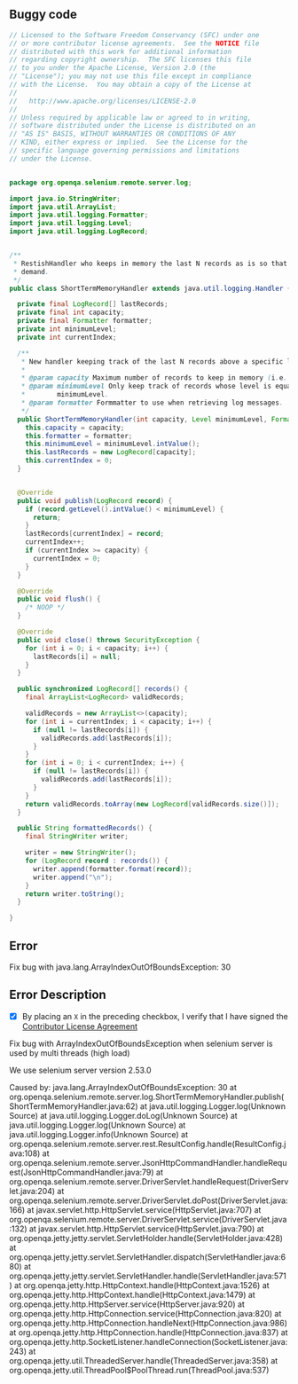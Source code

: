 ## Buggy code
```java
// Licensed to the Software Freedom Conservancy (SFC) under one
// or more contributor license agreements.  See the NOTICE file
// distributed with this work for additional information
// regarding copyright ownership.  The SFC licenses this file
// to you under the Apache License, Version 2.0 (the
// "License"); you may not use this file except in compliance
// with the License.  You may obtain a copy of the License at
//
//   http://www.apache.org/licenses/LICENSE-2.0
//
// Unless required by applicable law or agreed to in writing,
// software distributed under the License is distributed on an
// "AS IS" BASIS, WITHOUT WARRANTIES OR CONDITIONS OF ANY
// KIND, either express or implied.  See the License for the
// specific language governing permissions and limitations
// under the License.


package org.openqa.selenium.remote.server.log;

import java.io.StringWriter;
import java.util.ArrayList;
import java.util.logging.Formatter;
import java.util.logging.Level;
import java.util.logging.LogRecord;


/**
 * RestishHandler who keeps in memory the last N records as is so that then can be retrieved "as is" on
 * demand.
 */
public class ShortTermMemoryHandler extends java.util.logging.Handler {

  private final LogRecord[] lastRecords;
  private final int capacity;
  private final Formatter formatter;
  private int minimumLevel;
  private int currentIndex;

  /**
   * New handler keeping track of the last N records above a specific log level.
   *
   * @param capacity Maximum number of records to keep in memory (i.e. N).
   * @param minimumLevel Only keep track of records whose level is equal or greater than
   *        minimumLevel.
   * @param formatter Formmatter to use when retrieving log messages.
   */
  public ShortTermMemoryHandler(int capacity, Level minimumLevel, Formatter formatter) {
    this.capacity = capacity;
    this.formatter = formatter;
    this.minimumLevel = minimumLevel.intValue();
    this.lastRecords = new LogRecord[capacity];
    this.currentIndex = 0;
  }


  @Override
  public void publish(LogRecord record) {
    if (record.getLevel().intValue() < minimumLevel) {
      return;
    }
    lastRecords[currentIndex] = record;
    currentIndex++;
    if (currentIndex >= capacity) {
      currentIndex = 0;
    }
  }

  @Override
  public void flush() {
    /* NOOP */
  }

  @Override
  public void close() throws SecurityException {
    for (int i = 0; i < capacity; i++) {
      lastRecords[i] = null;
    }
  }

  public synchronized LogRecord[] records() {
    final ArrayList<LogRecord> validRecords;

    validRecords = new ArrayList<>(capacity);
    for (int i = currentIndex; i < capacity; i++) {
      if (null != lastRecords[i]) {
        validRecords.add(lastRecords[i]);
      }
    }
    for (int i = 0; i < currentIndex; i++) {
      if (null != lastRecords[i]) {
        validRecords.add(lastRecords[i]);
      }
    }
    return validRecords.toArray(new LogRecord[validRecords.size()]);
  }

  public String formattedRecords() {
    final StringWriter writer;

    writer = new StringWriter();
    for (LogRecord record : records()) {
      writer.append(formatter.format(record));
      writer.append("\n");
    }
    return writer.toString();
  }

}

```

## Error
Fix bug with java.lang.ArrayIndexOutOfBoundsException: 30

## Error Description
- [x] By placing an `X` in the preceding checkbox, I verify that I have signed the [Contributor License Agreement](https://github.com/SeleniumHQ/selenium/blob/master/CONTRIBUTING.md#step-6-sign-the-cla)

Fix bug with ArrayIndexOutOfBoundsException when selenium server is used by multi threads (high load)

We use selenium server version 2.53.0

Caused by: java.lang.ArrayIndexOutOfBoundsException: 30
at org.openqa.selenium.remote.server.log.ShortTermMemoryHandler.publish(ShortTermMemoryHandler.java:62)
at java.util.logging.Logger.log(Unknown Source)
at java.util.logging.Logger.doLog(Unknown Source)
at java.util.logging.Logger.log(Unknown Source)
at java.util.logging.Logger.info(Unknown Source)
at org.openqa.selenium.remote.server.rest.ResultConfig.handle(ResultConfig.java:108)
at org.openqa.selenium.remote.server.JsonHttpCommandHandler.handleRequest(JsonHttpCommandHandler.java:79)
at org.openqa.selenium.remote.server.DriverServlet.handleRequest(DriverServlet.java:204)
at org.openqa.selenium.remote.server.DriverServlet.doPost(DriverServlet.java:166)
at javax.servlet.http.HttpServlet.service(HttpServlet.java:707)
at org.openqa.selenium.remote.server.DriverServlet.service(DriverServlet.java:132)
at javax.servlet.http.HttpServlet.service(HttpServlet.java:790)
at org.openqa.jetty.jetty.servlet.ServletHolder.handle(ServletHolder.java:428)
at org.openqa.jetty.jetty.servlet.ServletHandler.dispatch(ServletHandler.java:680)
at org.openqa.jetty.jetty.servlet.ServletHandler.handle(ServletHandler.java:571)
at org.openqa.jetty.http.HttpContext.handle(HttpContext.java:1526)
at org.openqa.jetty.http.HttpContext.handle(HttpContext.java:1479)
at org.openqa.jetty.http.HttpServer.service(HttpServer.java:920)
at org.openqa.jetty.http.HttpConnection.service(HttpConnection.java:820)
at org.openqa.jetty.http.HttpConnection.handleNext(HttpConnection.java:986)
at org.openqa.jetty.http.HttpConnection.handle(HttpConnection.java:837)
at org.openqa.jetty.http.SocketListener.handleConnection(SocketListener.java:243)
at org.openqa.jetty.util.ThreadedServer.handle(ThreadedServer.java:358)
at org.openqa.jetty.util.ThreadPool$PoolThread.run(ThreadPool.java:537)


